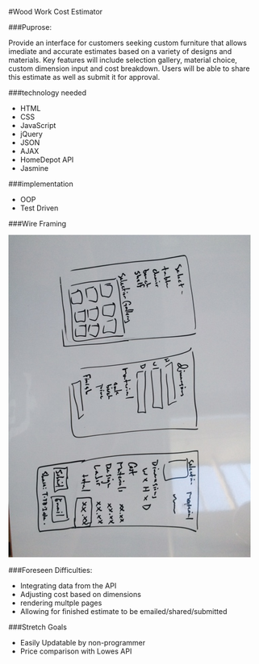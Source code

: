 #Wood Work Cost Estimator

###Puprose:

Provide an interface for customers seeking custom furniture that allows imediate and accurate estimates based on a variety of designs and materials. Key features will include selection gallery, material choice, custom dimension input and cost breakdown. Users will be able to share this estimate as well as submit it for approval.

###technology needed

* HTML
* CSS
* JavaScript
* jQuery
* JSON
* AJAX
* HomeDepot API
* Jasmine

###implementation

* OOP
* Test Driven

###Wire Framing

![white board mock up](./wire-frames.JPG)

###Foreseen Difficulties:

* Integrating data from the API
* Adjusting cost based on dimensions
* rendering multple pages
* Allowing for finished estimate to be emailed/shared/submitted

###Stretch Goals

* Easily Updatable by non-programmer
* Price comparison with Lowes API



